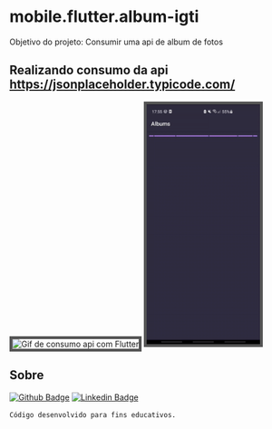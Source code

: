 # mobile.flutter.album-igti
Objetivo do projeto: Consumir uma api de album de fotos


## Realizando consumo da api https://jsonplaceholder.typicode.com/


<p align="left">
  <img src="https://github.com/barbosahub/mobile.flutter.album-igti/blob/main/photo_albums/lib/core/gif.gif" width="200" alt="Gif de consumo api com Flutter" style=" border: 5px solid #555">
 <img src="https://github.com/barbosahub/mobile.flutter.album-igti/blob/main/kotlin_albums/app/src/main/res/drawable/gif.gif" width="200" alt="Gif de consumo api com Kotlin" style=" border: 5px solid #555">
</p>

## Sobre
[![Github Badge](https://img.shields.io/badge/-Github-000?style=flat-square&logo=Github&logoColor=white&link=https://github.com/barbosahub)](https://github.com/barbosahub)
[![Linkedin Badge](https://img.shields.io/badge/-LinkedIn-blue?style=flat-square&logo=Linkedin&logoColor=white&link=https://www.linkedin.com/in/brui/)](https://www.linkedin.com/in/barbosahub/)

```sh
Código desenvolvido para fins educativos.
```

